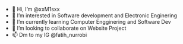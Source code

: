 - 👋 Hi, I’m @xxM1sxx
- 👀 I’m interested in Software development and Electronic Enginering
- 🌱 I’m currently learning Computer Engginering and Software Dev
- 💞️ I’m looking to collaborate on Website Project
- 📫 Dm to my IG @fatih_nurrobi 

